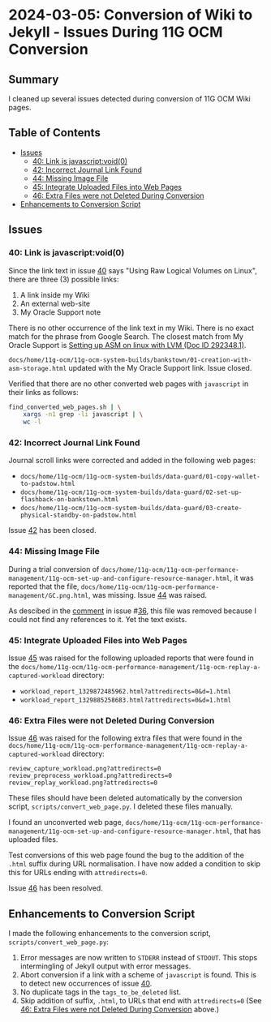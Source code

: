 # 2024-03-05: Conversion of Wiki to Jekyll - Issues During 11G OCM Conversion

## Summary

I cleaned up several issues detected during conversion of 11G OCM Wiki pages.

## Table of Contents

* [Issues](#issues)
  * [40: Link is javascript:void(0)](#40-link-is-javascriptvoid0)
  * [42: Incorrect Journal Link Found](#42-incorrect-journal-link-found)
  * [44: Missing Image File](#44-missing-image-file)
  * [45: Integrate Uploaded Files into Web Pages](#45-integrate-uploaded-files-into-web-pages)
  * [46: Extra Files were not Deleted During Conversion](#46-extra-files-were-not-deleted-during-conversion)
* [Enhancements to Conversion Script](#enhancements-to-conversion-script)

## Issues

### 40: Link is javascript:void(0)

Since the link text in issue [40](https://github.com/dfhawthorne/dfhawthorne.github.io/issues/40) says "Using Raw Logical Volumes on Linux", there are three (3) possible links:

1. A link inside my Wiki
1. An external web-site
1. My Oracle Support note

There is no other occurrence of the link text in my Wiki. There is no exact match for the phrase from Google Search. The closest match from My Oracle Support is [Setting up ASM on linux with LVM (Doc ID 292348.1)](https://support.oracle.com/epmos/faces/DocContentDisplay?id=292348.1).

`docs/home/11g-ocm/11g-ocm-system-builds/bankstown/01-creation-with-asm-storage.html` updated with the My Oracle Support link. Issue closed.

Verified that there are no other converted web pages with `javascript` in their links as follows:

```bash
find_converted_web_pages.sh | \
    xargs -n1 grep -li javascript | \
    wc -l
```

### 42: Incorrect Journal Link Found

Journal scroll links were corrected and added in the following web pages:

* `docs/home/11g-ocm/11g-ocm-system-builds/data-guard/01-copy-wallet-to-padstow.html`
* `docs/home/11g-ocm/11g-ocm-system-builds/data-guard/02-set-up-flashback-on-bankstown.html`
* `docs/home/11g-ocm/11g-ocm-system-builds/data-guard/03-create-physical-standby-on-padstow.html`

Issue [42](https://github.com/dfhawthorne/dfhawthorne.github.io/issues/42) has been closed.

### 44: Missing Image File

During a trial conversion of `docs/home/11g-ocm/11g-ocm-performance-management/11g-ocm-set-up-and-configure-resource-manager.html`, it was reported that the file, `docs/home/11g-ocm/11g-ocm-performance-management/GC.png.html`, was missing. Issue [44](https://github.com/dfhawthorne/dfhawthorne.github.io/issues/44) was raised.

As descibed in the [comment](https://github.com/dfhawthorne/dfhawthorne.github.io/issues/36#issuecomment-1976522337) in issue #[36](https://github.com/dfhawthorne/dfhawthorne.github.io/issues/36), this file was removed because I could not find any references to it. Yet the text exists.

### 45: Integrate Uploaded Files into Web Pages

Issue [45](https://github.com/dfhawthorne/dfhawthorne.github.io/issues/45) was raised for the following uploaded reports that were found in the `docs/home/11g-ocm/11g-ocm-performance-management/11g-ocm-replay-a-captured-workload` directory:

* `workload_report_1329872485962.html?attredirects=0&d=1.html`
* `workload_report_1329885258683.html?attredirects=0&d=1.html`

### 46: Extra Files were not Deleted During Conversion

Issue [46](https://github.com/dfhawthorne/dfhawthorne.github.io/issues/46) was raised for the following extra files that were found in the `docs/home/11g-ocm/11g-ocm-performance-management/11g-ocm-replay-a-captured-workload` directory:

```text
review_capture_workload.png?attredirects=0
review_preprocess_workload.png?attredirects=0
review_replay_workload.png?attredirects=0
```

These files should have been deleted automatically by the conversion script, `scripts/convert_web_page.py`. I deleted these files manually.

I found an unconverted web page, `docs/home/11g-ocm/11g-ocm-performance-management/11g-ocm-set-up-and-configure-resource-manager.html`, that has uploaded files.

Test conversions of this web page found the bug to the addition of the `.html` suffix during URL normalisation. I have now added a condition to skip this for URLs ending with `attredirects=0`.

Issue [46](https://github.com/dfhawthorne/dfhawthorne.github.io/issues/46) has been resolved.

## Enhancements to Conversion Script

I made the following enhancements to the conversion script, `scripts/convert_web_page.py`:

1. Error messages are now written to `STDERR` instead of `STDOUT`. This stops intermingling of Jekyll output with error messages.
1. Abort conversion if a link with a scheme of `javascript` is found. This is to detect new occurrences of issue [40](https://github.com/dfhawthorne/dfhawthorne.github.io/issues/40).
1. No duplicate tags in the `tags_to_be_deleted` list.
1. Skip addition of suffix, `.html`, to URLs that end with `attredirects=0` (See [46: Extra Files were not Deleted During Conversion](#46-extra-files-were-not-deleted-during-conversion) above.)
